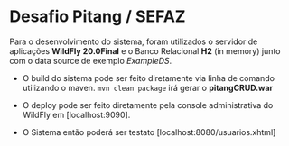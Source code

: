 # Desafio Pitang / SEFAZ

Para o desenvolvimento do sistema, foram utilizados o servidor de aplicações **WildFly 20.0Final** e o Banco Relacional **H2** (in memory) junto com o data source de exemplo _ExampleDS_.

- O build do sistema pode ser feito diretamente via linha de comando utilizando o maven. `mvn clean package` irá gerar o **pitangCRUD.war**

- O deploy pode ser feito diretamente pela console administrativa do WildFly em [localhost:9090].

- O Sistema então poderá ser testato [localhost:8080/usuarios.xhtml]